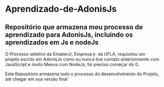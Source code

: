 # Aprendizado-de-AdonisJs

## Repositório que armazena meu processo de aprendizado para AdonisJs, incluindo os aprendizados em Js e nodeJs

O Processo seletivo da EmakerJr, Empresa jr. da UFLA, requisitou um projeto escrito em AdonisJs
como eu nunca tive contato anteriormente com JavaScript e muito Menos com NodeJs, foi preciso começar do 0.

Este Repositório armazena todo o processo do desenvolvimento do Projeto, até chegar em sua versão final

